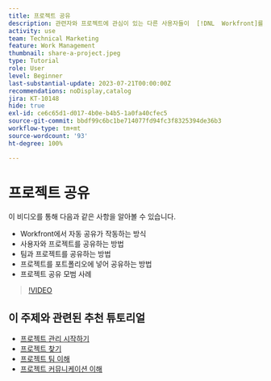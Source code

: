 ```yaml
---
title: 프로젝트 공유
description: 관련자와 프로젝트에 관심이 있는 다른 사용자들이  [!DNL  Workfront]를 사용하여 수행 중인 작업에 대한 가시성을 확보할 수 있도록 프로젝트를 공유하는 방법에 대해 알아봅니다.
activity: use
team: Technical Marketing
feature: Work Management
thumbnail: share-a-project.jpeg
type: Tutorial
role: User
level: Beginner
last-substantial-update: 2023-07-21T00:00:00Z
recommendations: noDisplay,catalog
jira: KT-10148
hide: true
exl-id: ce6c65d1-d017-4b0e-b4b5-1a0fa40cfec5
source-git-commit: bbdf99c6bc1be714077fd94fc3f8325394de36b3
workflow-type: tm+mt
source-wordcount: '93'
ht-degree: 100%

---
```



# 프로젝트 공유

이 비디오를 통해 다음과 같은 사항을 알아볼 수 있습니다.

* Workfront에서 자동 공유가 작동하는 방식
* 사용자와 프로젝트를 공유하는 방법
* 팀과 프로젝트를 공유하는 방법
* 프로젝트를 포트폴리오에 넣어 공유하는 방법
* 프로젝트 공유 모범 사례

>[!VIDEO](https://video.tv.adobe.com/v/3423151/?quality=12&learn=on&enablevpops=1&captions=kor)

## 이 주제와 관련된 추천 튜토리얼

* [프로젝트 관리 시작하기](/help/manage-work/projects/getting-started-manage-a-project.md)
* [프로젝트 찾기](/help/manage-work/projects/find-projects.md)
* [프로젝트 팀 이해](/help/manage-work/projects/understand-the-project-team.md)
* [프로젝트 커뮤니케이션 이해](/help/manage-work/projects/understand-project-communication.md)
